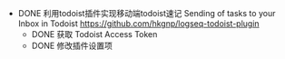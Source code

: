 - DONE 利用todoist插件实现移动端todoist速记 Sending of tasks to your Inbox in Todoist https://github.com/hkgnp/logseq-todoist-plugin
	- DONE 获取 Todoist Access Token
	- DONE  修改插件设置项